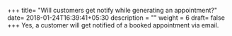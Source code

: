 +++
title= "Will customers get notify while generating an appointment?"
date= 2018-01-24T16:39:41+05:30
description = ""
weight = 6
draft= false
+++
 Yes, a customer will get notified of a booked appointment via email.